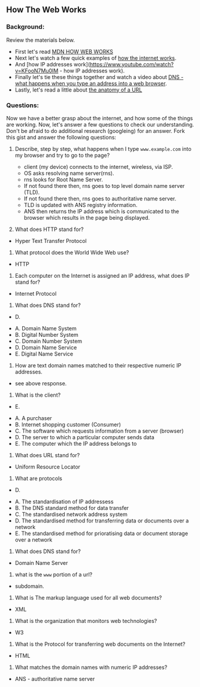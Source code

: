 ## How The Web Works

### Background:

Review the materials below.

* First let's read [MDN HOW WEB WORKS](https://developer.mozilla.org/en-US/Learn/Common_questions/How_does_the_Internet_work)
* Next let's watch a few quick examples of [how the internet works](https://www.youtube.com/watch?v=7_LPdttKXPc).
* And [how IP addresses work](https://www.youtube.com/watch?v=KFooN7Mu0IM   - how IP addresses work).
* Finally let's tie these things together and watch a video about [DNS - what happens when you type an address into a web browser](https://www.youtube.com/watch?v=72snZctFFtA).
* Lastly, let's read a little about [the anatomy of a URL](https://doepud.co.uk/blog/anatomy-of-a-url)

### Questions:

Now we have a better grasp about the internet, and how some of the things are working. Now, let's answer a few questions to check our understanding. Don't be afraid to do additional research (googleing) for an answer. Fork this gist and answer the following questions:

1. Describe, step by step, what happens when I type `www.example.com` into my browser and try to go to the page?
   - client (my device) connects to the internet, wireless, via ISP.
   - OS asks resolving name server(rns).
   - rns looks for Root Name Server.
   - If not found there then, rns goes to top level domain name server (TLD).
   - If not found there then, rns goes to authoritative name server. 
   - TLD is updated with ANS registry information.
   - ANS then returns the IP address which is communicated to the browser which results in the page being displayed.
   
1.  What does HTTP stand for?
 - Hyper Text Transfer Protocol
 
1. 	What protocol does the World Wide Web use?
 - HTTP

1. 	Each computer on the Internet is assigned an IP address, what does IP stand for?
 - Internet Protocol
 
1. 	What does DNS stand for?
 - D.
  * A. Domain Name System
  * B. Digital Number System
  * C. Domain Number System
  * D. Domain Name Service
  * E. Digital Name Service
  
1. 	How are text domain names matched to their respective numeric IP addresses.
 - see above response.
 
1. 	What is the client?
 - E.
  * A. A purchaser
  * B. Internet shopping customer (Consumer)
  * C. The software which requests information from a server (browser)
  * D. The server to which a particular computer sends data
  * E. The computer which the IP address belongs to
  
1. 	What does URL stand for?
  - Uniform Resource Locator
  
1. 	What are protocols
 - D.
 * A. The standardisation of IP addressess
 * B. The DNS standard method for data transfer
 * C.	The standardised network address system
 * D.	The standardised method for transferring data or documents over a network
 * E.	The standardised method for prioratising data or document storage over a network
 
1. What does DNS stand for?
 - Domain Name Server
 
1. what is the `www` portion of a url?
 - subdomain.

1. What is The markup language used for all web documents?
 - XML
 
1. What is the organization that monitors web technologies?
- W3

1. What is the Protocol for transferring web documents on the Internet?
- HTML

1. What matches the domain names with numeric IP addresses?
- ANS - authoritative name server





